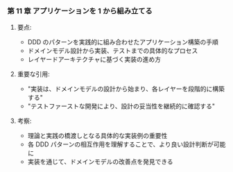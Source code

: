 ### 第 11 章 アプリケーションを 1 から組み立てる

1. 要点:

   - DDD のパターンを実践的に組み合わせたアプリケーション構築の手順
   - ドメインモデル設計から実装、テストまでの具体的なプロセス
   - レイヤードアーキテクチャに基づく実装の進め方

2. 重要な引用:

   - "実装は、ドメインモデルの設計から始まり、各レイヤーを段階的に構築する"
   - "テストファーストな開発により、設計の妥当性を継続的に確認する"

3. 考察:
   - 理論と実践の橋渡しとなる具体的な実装例の重要性
   - 各 DDD パターンの相互作用を理解することで、より良い設計判断が可能に
   - 実装を通じて、ドメインモデルの改善点を発見できる
